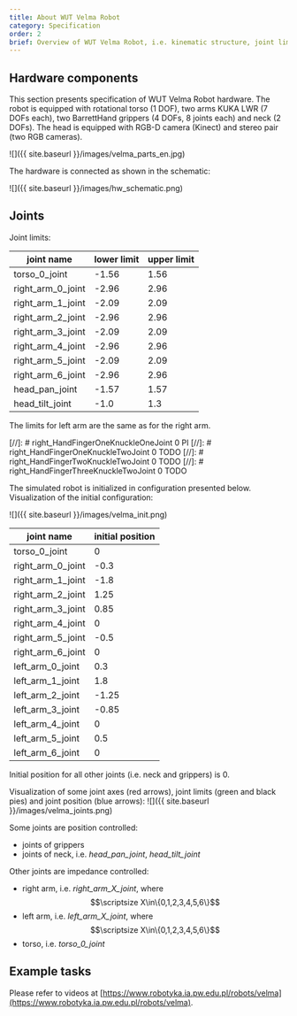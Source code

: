 ```yaml
---
title: About WUT Velma Robot
category: Specification
order: 2
brief: Overview of WUT Velma Robot, i.e. kinematic structure, joint limits, example tasks.
---
```


## Hardware components

This section presents specification of WUT Velma Robot hardware. The robot is equipped with rotational torso (1 DOF),
two arms KUKA LWR (7 DOFs each), two BarrettHand grippers (4 DOFs, 8 joints each) and neck (2 DOFs).
The head is equipped with RGB-D camera (Kinect) and stereo pair (two RGB cameras).

![]({{ site.baseurl }}/images/velma_parts_en.jpg)

The hardware is connected as shown in the schematic:

![]({{ site.baseurl }}/images/hw_schematic.png)


## Joints

Joint limits:

| joint name        | lower limit | upper limit |
| ----------------- | ----------- | ----------- |
| torso_0_joint     | -1.56 | 1.56 |
| right_arm_0_joint | -2.96 | 2.96 |
| right_arm_1_joint | -2.09 | 2.09 |
| right_arm_2_joint | -2.96 | 2.96 |
| right_arm_3_joint | -2.09 | 2.09 |
| right_arm_4_joint | -2.96 | 2.96 |
| right_arm_5_joint | -2.09 | 2.09 |
| right_arm_6_joint | -2.96 | 2.96 |
| head_pan_joint    | -1.57 | 1.57 |
| head_tilt_joint   | -1.0  | 1.3  |

The limits for left arm are the same as for the right arm.

[//]: #  right_HandFingerOneKnuckleOneJoint     0  PI
[//]: #  right_HandFingerOneKnuckleTwoJoint     0  TODO
[//]: #  right_HandFingerTwoKnuckleTwoJoint     0  TODO
[//]: #  right_HandFingerThreeKnuckleTwoJoint   0  TODO

The simulated robot is initialized in configuration presented below.
Visualization of the initial configuration:

![]({{ site.baseurl }}/images/velma_init.png)

| joint name        | initial position  |
| ----------------- | ----------------- |
| torso_0_joint     | 0                 |
| right_arm_0_joint | -0.3              |
| right_arm_1_joint | -1.8              |
| right_arm_2_joint | 1.25              |
| right_arm_3_joint | 0.85              |
| right_arm_4_joint | 0                 |
| right_arm_5_joint | -0.5              |
| right_arm_6_joint | 0                 |
| left_arm_0_joint  | 0.3               |
| left_arm_1_joint  | 1.8               |
| left_arm_2_joint  | -1.25             |
| left_arm_3_joint  | -0.85             |
| left_arm_4_joint  | 0                 |
| left_arm_5_joint  | 0.5               |
| left_arm_6_joint  | 0                 |

Initial position for all other joints (i.e. neck and grippers) is 0.

Visualization of some joint axes (red arrows), joint limits (green and black pies) and joint position (blue arrows):
![]({{ site.baseurl }}/images/velma_joints.png)

Some joints are position controlled:

 * joints of grippers
 * joints of neck, i.e. *head_pan_joint*, *head_tilt_joint*

Other joints are impedance controlled:

 * right arm, i.e. *right_arm_X_joint*, where $$\scriptsize X\in\{0,1,2,3,4,5,6\}$$
 * left arm, i.e. *left_arm_X_joint*, where $$\scriptsize X\in\{0,1,2,3,4,5,6\}$$
 * torso, i.e. *torso_0_joint*


## Example tasks

Please refer to videos at [https://www.robotyka.ia.pw.edu.pl/robots/velma](https://www.robotyka.ia.pw.edu.pl/robots/velma).

